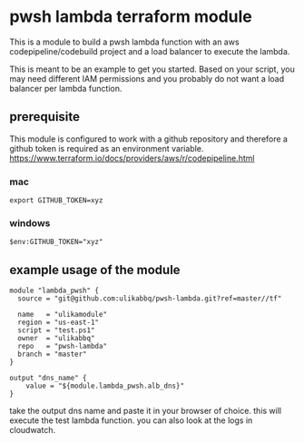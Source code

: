 # pwsh lambda terraform module
This is a module to build a pwsh lambda function with an aws codepipeline/codebuild project and a load balancer to execute the lambda.

This is meant to be an example to get you started. Based on your script, you may need different IAM permissions and you probably do not want a load balancer per lambda function. 

## prerequisite 
This module is configured to work with a github repository and therefore a github token is required as an environment variable. https://www.terraform.io/docs/providers/aws/r/codepipeline.html

### mac 
`export GITHUB_TOKEN=xyz`

### windows 
`$env:GITHUB_TOKEN="xyz"`

## example usage of the module 
```
module "lambda_pwsh" {
  source = "git@github.com:ulikabbq/pwsh-lambda.git?ref=master//tf"

  name   = "ulikamodule"
  region = "us-east-1"
  script = "test.ps1"
  owner  = "ulikabbq"
  repo   = "pwsh-lambda"
  branch = "master"
}

output "dns_name" {
    value = "${module.lambda_pwsh.alb_dns}"
}
```

take the output dns name and paste it in your browser of choice. this will execute the test lambda function. you can also look at the logs in cloudwatch. 